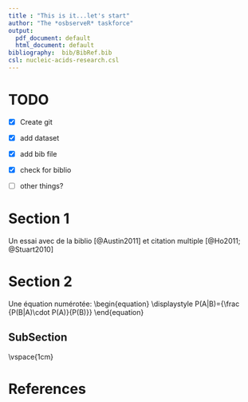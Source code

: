 ```yaml
---
title : "This is it...let's start"
author: "The *osbserveR* taskforce"
output:
  pdf_document: default
  html_document: default
bibliography:  bib/BibRef.bib
csl: nucleic-acids-research.csl
---
```



# TODO

- [x] Create git
- [x] add dataset
- [x] add bib file
- [x] check for biblio
- [ ] other things?


# Section 1

Un essai avec de la biblio [@Austin2011] et citation multiple [@Ho2011; @Stuart2010]

# Section 2

Une équation numérotée:
\begin{equation}
\displaystyle P(A|B)={\frac {P(B|A)\cdot P(A)}{P(B)}}
\end{equation}

## SubSection

\vspace{1cm}

# References